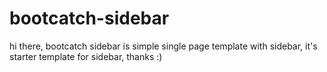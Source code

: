# bootcatch-sidebar
hi there, bootcatch sidebar is simple single page template with sidebar, it's starter template for sidebar, thanks :)
